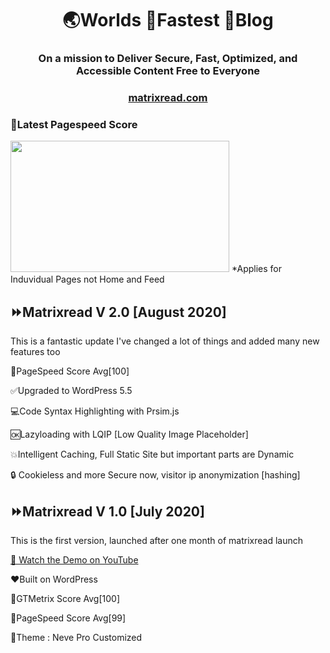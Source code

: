 <h1 align="center">
	🌏Worlds 🚀Fastest 📰Blog
</h1>
<h3 align="center">
On a mission to Deliver Secure, Fast, Optimized, and Accessible Content Free to Everyone
</h3>
<h3 align="center">
<a href="https://matrixread.com/">matrixread.com</a>
</h3>

### 🔰Latest Pagespeed Score
<img src="https://github.com/AbhiramReddyD/Worlds-Fastest-Website/blob/master/images/Capture.PNG" height="210" width="350">
*Applies for Induvidual Pages not Home and Feed


## ⏩Matrixread V 2.0 [August 2020]
This is a fantastic update I've changed a lot of things and added many new features too

💯PageSpeed Score Avg[100]

✅Upgraded to WordPress 5.5

💻Code Syntax Highlighting with Prsim.js

🆗Lazyloading with LQIP [Low Quality Image Placeholder]

💥Intelligent Caching, Full Static Site but important parts are Dynamic

🔒 Cookieless and more Secure now, visitor ip anonymization [hashing]

## ⏩Matrixread V 1.0 [July 2020]
This is the first version, launched after one month of matrixread launch

[🎥 Watch the Demo on YouTube](https://www.youtube.com/watch?v=lnvsuNZURR0)

❤️Built on WordPress 

💯GTMetrix Score Avg[100]

💯PageSpeed Score Avg[99]

🤩Theme : Neve Pro Customized
